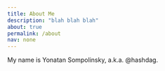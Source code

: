 ```yaml
---
title: About Me
description: "blah blah blah"   
about: true
permalink: /about
nav: none
--- 
```


My name is Yonatan Sompolinsky, a.k.a. @hashdag.

